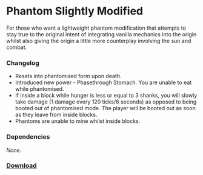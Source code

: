 # Phantom Slightly Modified
For those who want a lightweight phantom modification that attempts to stay true to the original intent of integrating vanilla mechanics into the origin whilst also giving the origin a little more counterplay involving the sun and combat.

### Changelog
- Resets into phantomised form upon death.
- Introduced new power - Phasethrough Stomach. You are unable to eat while phantomised.
- If inside a block while hunger is less or equal to 3 shanks, you will slowly take damage (1 damage every 120 ticks/6 seconds) as opposed to being booted out of phantomised mode. The player will be booted out as soon as they leave from inside blocks.
- Phantoms are unable to mine whilst inside blocks.

### Dependencies
*None.*

### [Download](https://download-directory.github.io/?url=https%3A%2F%2Fgithub.com%2FMerchantPug%2Forigins-datapacks%2Ftree%2Fmain%2Fphantom-slightly-modified)